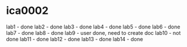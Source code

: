 # ica0002
lab1 - done
lab2 - done
lab3 - done
lab4 - done
lab5 - done
lab6 - done
lab7 - done
lab8 - done
lab9 - user done, need to create doc
lab10 - not done
lab11 - done
lab12 - done
lab13 - done
lab14 - done